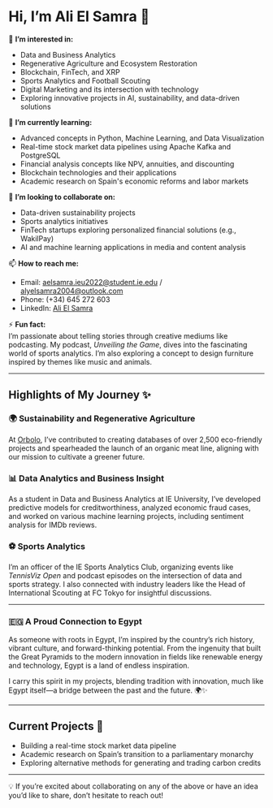 # Hi, I’m Ali El Samra 👋

👀 **I’m interested in:**
- Data and Business Analytics  
- Regenerative Agriculture and Ecosystem Restoration  
- Blockchain, FinTech, and XRP  
- Sports Analytics and Football Scouting  
- Digital Marketing and its intersection with technology  
- Exploring innovative projects in AI, sustainability, and data-driven solutions  

🌱 **I’m currently learning:**
- Advanced concepts in Python, Machine Learning, and Data Visualization  
- Real-time stock market data pipelines using Apache Kafka and PostgreSQL  
- Financial analysis concepts like NPV, annuities, and discounting  
- Blockchain technologies and their applications  
- Academic research on Spain's economic reforms and labor markets  

🤟 **I’m looking to collaborate on:**
- Data-driven sustainability projects  
- Sports analytics initiatives  
- FinTech startups exploring personalized financial solutions (e.g., WakilPay)  
- AI and machine learning applications in media and content analysis  

📫 **How to reach me:**
- Email: [aelsamra.ieu2022@student.ie.edu](mailto:aelsamra.ieu2022@student.ie.edu)  /  [alyelsamra2004@outlook.com](mailto:alyelsamra2004@outlook.com)
- Phone: (+34) 645 272 603  
- LinkedIn: [Ali El Samra](https://linkedin.com/in/ali-el-samra)  

⚡ **Fun fact:**  
I’m passionate about telling stories through creative mediums like podcasting. My podcast, *Unveiling the Game*, dives into the fascinating world of sports analytics. I’m also exploring a concept to design furniture inspired by themes like music and animals.

---

## Highlights of My Journey ✨

### 🌍 **Sustainability and Regenerative Agriculture**  
At [Orbolo](https://www.orbolo.com), I’ve contributed to creating databases of over 2,500 eco-friendly projects and spearheaded the launch of an organic meat line, aligning with our mission to cultivate a greener future.

### 📊 **Data Analytics and Business Insight**  
As a student in Data and Business Analytics at IE University, I’ve developed predictive models for creditworthiness, analyzed economic fraud cases, and worked on various machine learning projects, including sentiment analysis for IMDb reviews.

### ⚽ **Sports Analytics**  
I’m an officer of the IE Sports Analytics Club, organizing events like *TennisViz Open* and podcast episodes on the intersection of data and sports strategy. I also connected with industry leaders like the Head of International Scouting at FC Tokyo for insightful discussions.

---

### 🇪🇬 **A Proud Connection to Egypt**  
As someone with roots in Egypt, I’m inspired by the country’s rich history, vibrant culture, and forward-thinking potential. From the ingenuity that built the Great Pyramids to the modern innovation in fields like renewable energy and technology, Egypt is a land of endless inspiration.  

I carry this spirit in my projects, blending tradition with innovation, much like Egypt itself—a bridge between the past and the future. 🌍✨  

---

## Current Projects 🚀
- Building a real-time stock market data pipeline  
- Academic research on Spain’s transition to a parliamentary monarchy  
- Exploring alternative methods for generating and trading carbon credits  

---

💡 If you’re excited about collaborating on any of the above or have an idea you’d like to share, don’t hesitate to reach out!
